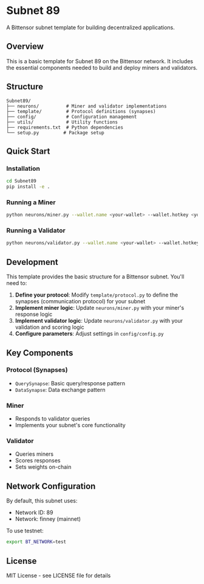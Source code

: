 # Subnet 89

A Bittensor subnet template for building decentralized applications.

## Overview

This is a basic template for Subnet 89 on the Bittensor network. It includes the essential components needed to build and deploy miners and validators.

## Structure

```
Subnet89/
├── neurons/          # Miner and validator implementations
├── template/         # Protocol definitions (synapses)
├── config/           # Configuration management
├── utils/            # Utility functions
├── requirements.txt  # Python dependencies
└── setup.py         # Package setup
```

## Quick Start

### Installation

```bash
cd Subnet89
pip install -e .
```

### Running a Miner

```bash
python neurons/miner.py --wallet.name <your-wallet> --wallet.hotkey <your-hotkey>
```

### Running a Validator

```bash
python neurons/validator.py --wallet.name <your-wallet> --wallet.hotkey <your-hotkey>
```

## Development

This template provides the basic structure for a Bittensor subnet. You'll need to:

1. **Define your protocol**: Modify `template/protocol.py` to define the synapses (communication protocol) for your subnet
2. **Implement miner logic**: Update `neurons/miner.py` with your miner's response logic
3. **Implement validator logic**: Update `neurons/validator.py` with your validation and scoring logic
4. **Configure parameters**: Adjust settings in `config/config.py`

## Key Components

### Protocol (Synapses)
- `QuerySynapse`: Basic query/response pattern
- `DataSynapse`: Data exchange pattern

### Miner
- Responds to validator queries
- Implements your subnet's core functionality

### Validator
- Queries miners
- Scores responses
- Sets weights on-chain

## Network Configuration

By default, this subnet uses:
- Network ID: 89
- Network: finney (mainnet)

To use testnet:
```bash
export BT_NETWORK=test
```

## License

MIT License - see LICENSE file for details